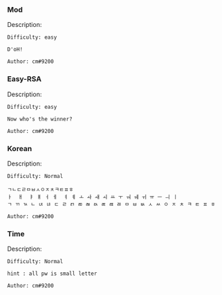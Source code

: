 

### Mod

Description:

```
Difficulty: easy

D'oH!

Author: cm#9200
```

### Easy-RSA

Description:

```
Difficulty: easy

Now who's the winner?

Author: cm#9200
```


### Korean

Description:

```
Difficulty: Normal

ㄱㄴㄷㄹㅁㅂㅅㅇㅈㅊㅋㅌㅍㅎ
ㅏ  ㅐ  ㅑ ㅒ ㅓ ㅔ  ㅕ ㅖ ㅗ ㅘ ㅙ ㅚ ㅛ ㅜ ㅝ ㅞ ㅟ ㅠ ㅡ ㅢ ㅣ
ㄱ ㄲ ㄳ ㄴ ㄵ ㄶ ㄷ ㄹ ㄺ ㄻ ㄼ ㄽ ㄾ ㄿ ㅀ ㅁ ㅂ ㅄ ㅅ ㅆ ㅇ ㅈ ㅊ ㅋ ㅌ ㅍ ㅎ

Author: cm#9200
```


### Time

Description:

```
Difficulty: Normal

hint : all pw is small letter

Author: cm#9200
```

